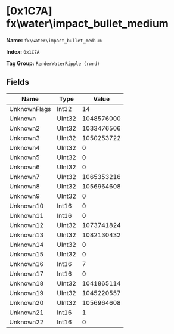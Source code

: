 # [0x1C7A] fx\water\impact_bullet_medium

**Name:** ```fx\water\impact_bullet_medium```

**Index:** ```0x1C7A```

**Tag Group:** ```RenderWaterRipple (rwrd)```

## Fields

Name	| Type	| Value
---	|---	|---	|
UnknownFlags	|Int32	|14
Unknown	|UInt32	|1048576000
Unknown2	|UInt32	|1033476506
Unknown3	|UInt32	|1050253722
Unknown4	|UInt32	|0
Unknown5	|UInt32	|0
Unknown6	|UInt32	|0
Unknown7	|UInt32	|1065353216
Unknown8	|UInt32	|1056964608
Unknown9	|UInt32	|0
Unknown10	|Int16	|0
Unknown11	|Int16	|0
Unknown12	|UInt32	|1073741824
Unknown13	|UInt32	|1082130432
Unknown14	|UInt32	|0
Unknown15	|UInt32	|0
Unknown16	|Int16	|7
Unknown17	|Int16	|0
Unknown18	|UInt32	|1041865114
Unknown19	|UInt32	|1045220557
Unknown20	|UInt32	|1056964608
Unknown21	|Int16	|1
Unknown22	|Int16	|0


